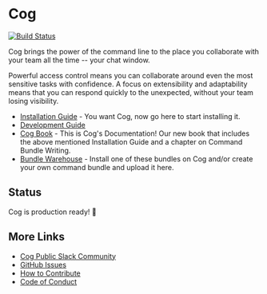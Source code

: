 # Cog

[![Build Status](https://travis-ci.org/operable/cog.svg?branch=master)](https://travis-ci.org/operable/cog)

Cog brings the power of the command line to the place you collaborate with your team all the time -- your chat window.

Powerful access control means you can collaborate around even the most sensitive tasks with confidence. A focus on extensibility and adaptability means that you can respond quickly to the unexpected, without your team losing visibility.

* [Installation Guide](https://cog-book.operable.io/#_installation_guide) - You want Cog, now go here to start installing it.
* [Development Guide](https://github.com/operable/cog/blob/master/DEVELOP.md)
* [Cog Book](https://cog-book.operable.io) - This is Cog's Documentation! Our new book that includes the above mentioned Installation Guide and a chapter on Command Bundle Writing.
* [Bundle Warehouse](https://bundles.operable.io/) - Install one of these bundles on Cog and/or create your own command bundle and upload it here.

## Status

Cog is production ready! :tada:

## More Links

* [Cog Public Slack Community](http://slack.operable.io/)
* [GitHub Issues](https://github.com/operable/cog/issues)
* [How to Contribute](https://github.com/operable/cog/blob/master/CONTRIBUTING.md)
* [Code of Conduct](https://github.com/operable/cog/blob/master/CODE_OF_CONDUCT.md)
